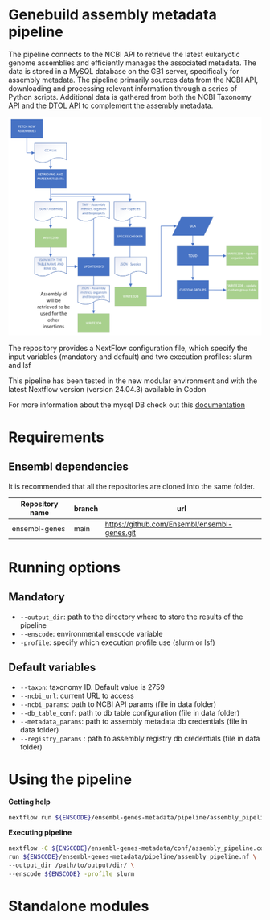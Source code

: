 # Genebuild assembly metadata pipeline

The pipeline connects to the NCBI API to retrieve the latest eukaryotic genome assemblies and efficiently manages the associated metadata. The data is stored in a MySQL database on the GB1 server, specifically for assembly metadata. The pipeline primarily sources data from the NCBI API, downloading and processing relevant information through a series of Python scripts. Additional data is gathered from both the NCBI Taxonomy API and the [DTOL API](https://id.tol.sanger.ac.uk) to complement the assembly metadata.

![plot](./diagram.png)

The repository provides a NextFlow configuration file, which specify the input variables (mandatory and default) and two execution profiles: slurm and lsf

This pipeline has been tested in the new modular environment and with the latest Nextflow version (version 24.04.3) available in Codon 

For more information about the mysql DB check out this [documentation](https://www.ebi.ac.uk/seqdb/confluence/pages/resumedraft.action?draftId=217010361&draftShareId=89535c0f-563f-4bf4-bf85-f047557aed6f&)

# Requirements 

## Ensembl dependencies 

It is recommended that all the repositories are cloned into the same folder. 

| Repository name | branch | url |
|-------------------|-------|----|
| ensembl-genes | main | https://github.com/Ensembl/ensembl-genes.git |

# Running options

## Mandatory

- `--output_dir`: path to the directory where to store the results of the pipeline
- `--enscode`: environmental enscode variable   
- `-profile`: specify which execution profile use (slurm or lsf) 

## Default variables
- `--taxon`: taxonomy ID. Default value is 2759
- `--ncbi_url`: current URL to access 
- `--ncbi_params`: path to NCBI API params (file in data folder)
- `--db_table_conf`: path to db table configuration (file in data folder)
- `--metadata_params`: path to assembly metadata db credentials (file in data folder)
- `--registry_params` : path to assembly registry db credentials (file in data folder)

# Using the pipeline

**Getting help**
```bash
nextflow run ${ENSCODE}/ensembl-genes-metadata/pipeline/assembly_pipeline.nf --help
```

**Executing pipeline**
```bash
nextflow -C ${ENSCODE}/ensembl-genes-metadata/conf/assembly_pipeline.conf \
run ${ENSCODE}/ensembl-genes-metadata/pipeline/assembly_pipeline.nf \
--output_dir /path/to/output/dir/ \
--enscode ${ENSCODE} -profile slurm
```

# Standalone modules










